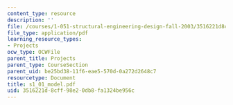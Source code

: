 ```yaml
---
content_type: resource
description: ''
file: /courses/1-051-structural-engineering-design-fall-2003/3516221d8cff98e20db8fa1324be956c_s1_01_model.pdf
file_type: application/pdf
learning_resource_types:
- Projects
ocw_type: OCWFile
parent_title: Projects
parent_type: CourseSection
parent_uid: be25bd38-11f6-eae5-570d-0a272d2648c7
resourcetype: Document
title: s1_01_model.pdf
uid: 3516221d-8cff-98e2-0db8-fa1324be956c
---
```

